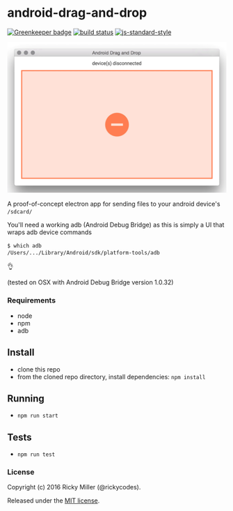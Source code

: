 android-drag-and-drop
=========

[![Greenkeeper badge](https://badges.greenkeeper.io/rickycodes/android-drag-and-drop.svg)](https://greenkeeper.io/)
[![build status](https://api.travis-ci.org/rickycodes/android-drag-and-drop.svg?branch=master)](https://travis-ci.org/rickycodes/android-drag-and-drop/) 
[![js-standard-style](https://img.shields.io/badge/code%20style-standard-brightgreen.svg)](http://standardjs.com/) 

<img width='600' src='android-drag-and-drop.gif' />

A proof-of-concept electron app for sending files to your android device's `/sdcard/`

You'll need a working adb (Android Debug Bridge) as this is simply a UI that wraps adb device commands

```
$ which adb
/Users/.../Library/Android/sdk/platform-tools/adb
```
:ok_hand:

(tested on OSX with Android Debug Bridge version 1.0.32)

### Requirements
* node
* npm
* adb

## Install

* clone this repo
* from the cloned repo directory, install dependencies: `npm install`

## Running

* `npm run start`

## Tests

* `npm run test`

### License
Copyright (c) 2016 Ricky Miller (@rickycodes).

Released under the [MIT license](https://tldrlegal.com/license/mit-license).
